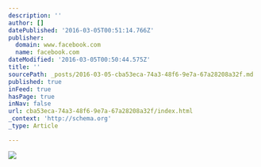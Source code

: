 ```yaml
---
description: ''
author: []
datePublished: '2016-03-05T00:51:14.766Z'
publisher:
  domain: www.facebook.com
  name: facebook.com
dateModified: '2016-03-05T00:50:44.575Z'
title: ''
sourcePath: _posts/2016-03-05-cba53eca-74a3-48f6-9e7a-67a28208a32f.md
published: true
inFeed: true
hasPage: true
inNav: false
url: cba53eca-74a3-48f6-9e7a-67a28208a32f/index.html
_context: 'http://schema.org'
_type: Article

---
```

![](https://scontent-amt2-1.xx.fbcdn.net/hphotos-xtf1/v/t1.0-9/12742083_10156517167085527_8758047122971124317_n.jpg?oh=28f6d136a1639a3514be50e96ea544a9&oe=5756A911)